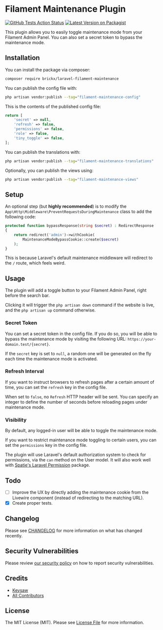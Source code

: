 # Filament Maintenance Plugin

[![GitHub Tests Action Status](https://img.shields.io/github/actions/workflow/status/Keysaw/laravel-filament-maintenance/run-tests.yml?branch=main&label=Tests&logo=GitHub)](https://github.com/Keysaw/laravel-filament-maintenance/actions?query=workflow%3Arun-tests+branch%3Amain)
[![Latest Version on Packagist](https://img.shields.io/packagist/v/brickx/laravel-filament-maintenance?label=Packagist&logo=Packagist&logoColor=white)](https://packagist.org/packages/brickx/laravel-filament-maintenance)

This plugin allows you to easily toggle maintenance mode from your Filament Admin Panel. You can also set a secret token to bypass the maintenance mode.

## Installation

You can install the package via composer:

```bash
composer require brickx/laravel-filament-maintenance
```

You can publish the config file with:

```bash
php artisan vendor:publish --tag="filament-maintenance-config"
```

This is the contents of the published config file:

```php
return [
    'secret' => null,
    'refresh' => false,
    'permissions' => false,
    'role' => false,
    'tiny_toggle' => false,
];
```

You can publish the translations with:

```bash
php artisan vendor:publish --tag="filament-maintenance-translations"
```

Optionally, you can publish the views using:

```bash
php artisan vendor:publish --tag="filament-maintenance-views"
```

## Setup

An optional step (but **highly recommended**) is to modify the `App\Http\Middleware\PreventRequestsDuringMaintenance` class to add the following code:

```php
protected function bypassResponse(string $secret) : RedirectResponse
{
    return redirect('admin')->withCookie(
        MaintenanceModeBypassCookie::create($secret)
    );
}
```

This is because Laravel's default maintenance middleware will redirect to the `/` route, which feels weird.

## Usage

The plugin will add a toggle button to your Filament Admin Panel, right before the search bar.

Clicking it will trigger the `php artisan down` command if the website is live, and the `php artisan up` command otherwise.

### Secret Token

You can set a secret token in the config file. If you do so, you will be able to bypass the maintenance mode by visiting the following URL: `https://your-domain.test/{secret}`.

If the `secret` key is set to `null`, a random one will be generated on the fly each time the maintenance mode is activated.

### Refresh Interval

If you want to instruct browsers to refresh pages after a certain amount of time, you can set the `refresh` key in the config file.

When set to `false`, no `Refresh` HTTP header will be sent. You can specify an integer to define the number of seconds before reloading pages under maintenance mode.

### Visibility

By default, any logged-in user will be able to toggle the maintenance mode.

If you want to restrict maintenance mode toggling to certain users, you can set the `permissions` key in the config file.

The plugin will use Laravel's default authorization system to check for permissions, via the `can` method on the User model. It will also work well with [Spatie's Laravel Permission](https://spatie.be/docs/laravel-permission/v5/introduction) package.

## Todo

- [ ] Improve the UX by directly adding the maintenance cookie from the Livewire component (instead of redirecting to the matching URL).
- [X] Create proper tests.

## Changelog

Please see [CHANGELOG](CHANGELOG.md) for more information on what has changed recently.

## Security Vulnerabilities

Please review [our security policy](../../security/policy) on how to report security vulnerabilities.

## Credits

- [Keysaw](https://github.com/Keysaw)
- [All Contributors](../../contributors)

## License

The MIT License (MIT). Please see [License File](LICENSE.md) for more information.
